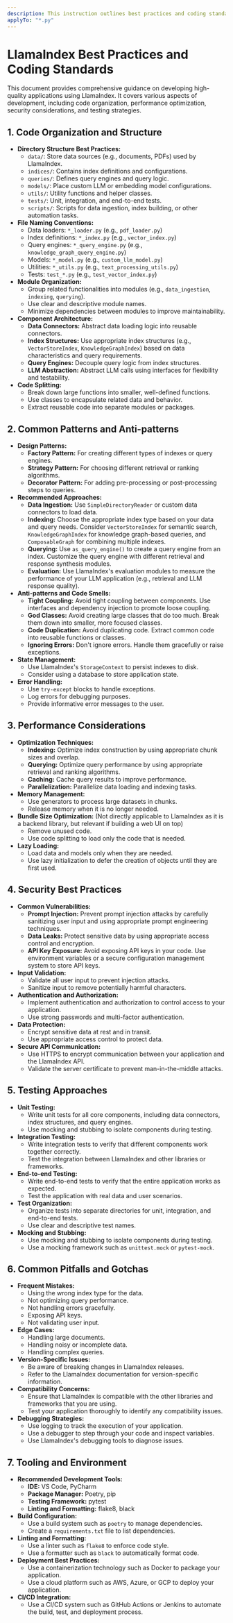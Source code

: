 ```yaml
---
description: This instruction outlines best practices and coding standards for developing with LlamaIndex, covering code organization, performance, security, testing, and common pitfalls. It aims to ensure maintainable, efficient, and secure LlamaIndex applications.
applyTo: "*.py"
---
```

# LlamaIndex Best Practices and Coding Standards

This document provides comprehensive guidance on developing high-quality applications using LlamaIndex. It covers various aspects of development, including code organization, performance optimization, security considerations, and testing strategies.

## 1. Code Organization and Structure

*   **Directory Structure Best Practices:**
    *   `data/`: Store data sources (e.g., documents, PDFs) used by LlamaIndex.
    *   `indices/`: Contains index definitions and configurations.
    *   `queries/`: Defines query engines and query logic.
    *   `models/`: Place custom LLM or embedding model configurations.
    *   `utils/`: Utility functions and helper classes.
    *   `tests/`: Unit, integration, and end-to-end tests.
    *   `scripts/`: Scripts for data ingestion, index building, or other automation tasks.
*   **File Naming Conventions:**
    *   Data loaders: `*_loader.py` (e.g., `pdf_loader.py`)
    *   Index definitions: `*_index.py` (e.g., `vector_index.py`)
    *   Query engines: `*_query_engine.py` (e.g., `knowledge_graph_query_engine.py`)
    *   Models: `*_model.py` (e.g., `custom_llm_model.py`)
    *   Utilities: `*_utils.py` (e.g., `text_processing_utils.py`)
    *   Tests: `test_*.py` (e.g., `test_vector_index.py`)
*   **Module Organization:**
    *   Group related functionalities into modules (e.g., `data_ingestion`, `indexing`, `querying`).
    *   Use clear and descriptive module names.
    *   Minimize dependencies between modules to improve maintainability.
*   **Component Architecture:**
    *   **Data Connectors:** Abstract data loading logic into reusable connectors.
    *   **Index Structures:** Use appropriate index structures (e.g., `VectorStoreIndex`, `KnowledgeGraphIndex`) based on data characteristics and query requirements.
    *   **Query Engines:** Decouple query logic from index structures.
    *   **LLM Abstraction:** Abstract LLM calls using interfaces for flexibility and testability.
*   **Code Splitting:**
    *   Break down large functions into smaller, well-defined functions.
    *   Use classes to encapsulate related data and behavior.
    *   Extract reusable code into separate modules or packages.

## 2. Common Patterns and Anti-patterns

*   **Design Patterns:**
    *   **Factory Pattern:** For creating different types of indexes or query engines.
    *   **Strategy Pattern:** For choosing different retrieval or ranking algorithms.
    *   **Decorator Pattern:** For adding pre-processing or post-processing steps to queries.
*   **Recommended Approaches:**
    *   **Data Ingestion:** Use `SimpleDirectoryReader` or custom data connectors to load data.
    *   **Indexing:** Choose the appropriate index type based on your data and query needs. Consider `VectorStoreIndex` for semantic search, `KnowledgeGraphIndex` for knowledge graph-based queries, and `ComposableGraph` for combining multiple indexes.
    *   **Querying:** Use `as_query_engine()` to create a query engine from an index. Customize the query engine with different retrieval and response synthesis modules.
    *   **Evaluation:** Use LlamaIndex's evaluation modules to measure the performance of your LLM application (e.g., retrieval and LLM response quality).
*   **Anti-patterns and Code Smells:**
    *   **Tight Coupling:** Avoid tight coupling between components. Use interfaces and dependency injection to promote loose coupling.
    *   **God Classes:** Avoid creating large classes that do too much. Break them down into smaller, more focused classes.
    *   **Code Duplication:** Avoid duplicating code. Extract common code into reusable functions or classes.
    *   **Ignoring Errors:** Don't ignore errors. Handle them gracefully or raise exceptions.
*   **State Management:**
    *   Use LlamaIndex's `StorageContext` to persist indexes to disk.
    *   Consider using a database to store application state.
*   **Error Handling:**
    *   Use `try-except` blocks to handle exceptions.
    *   Log errors for debugging purposes.
    *   Provide informative error messages to the user.

## 3. Performance Considerations

*   **Optimization Techniques:**
    *   **Indexing:** Optimize index construction by using appropriate chunk sizes and overlap.
    *   **Querying:** Optimize query performance by using appropriate retrieval and ranking algorithms.
    *   **Caching:** Cache query results to improve performance.
    *   **Parallelization:** Parallelize data loading and indexing tasks.
*   **Memory Management:**
    *   Use generators to process large datasets in chunks.
    *   Release memory when it is no longer needed.
*   **Bundle Size Optimization:** (Not directly applicable to LlamaIndex as it is a backend library, but relevant if building a web UI on top)
    *   Remove unused code.
    *   Use code splitting to load only the code that is needed.
*   **Lazy Loading:**
    *   Load data and models only when they are needed.
    *   Use lazy initialization to defer the creation of objects until they are first used.

## 4. Security Best Practices

*   **Common Vulnerabilities:**
    *   **Prompt Injection:** Prevent prompt injection attacks by carefully sanitizing user input and using appropriate prompt engineering techniques.
    *   **Data Leaks:** Protect sensitive data by using appropriate access control and encryption.
    *   **API Key Exposure:** Avoid exposing API keys in your code. Use environment variables or a secure configuration management system to store API keys.
*   **Input Validation:**
    *   Validate all user input to prevent injection attacks.
    *   Sanitize input to remove potentially harmful characters.
*   **Authentication and Authorization:**
    *   Implement authentication and authorization to control access to your application.
    *   Use strong passwords and multi-factor authentication.
*   **Data Protection:**
    *   Encrypt sensitive data at rest and in transit.
    *   Use appropriate access control to protect data.
*   **Secure API Communication:**
    *   Use HTTPS to encrypt communication between your application and the LlamaIndex API.
    *   Validate the server certificate to prevent man-in-the-middle attacks.

## 5. Testing Approaches

*   **Unit Testing:**
    *   Write unit tests for all core components, including data connectors, index structures, and query engines.
    *   Use mocking and stubbing to isolate components during testing.
*   **Integration Testing:**
    *   Write integration tests to verify that different components work together correctly.
    *   Test the integration between LlamaIndex and other libraries or frameworks.
*   **End-to-end Testing:**
    *   Write end-to-end tests to verify that the entire application works as expected.
    *   Test the application with real data and user scenarios.
*   **Test Organization:**
    *   Organize tests into separate directories for unit, integration, and end-to-end tests.
    *   Use clear and descriptive test names.
*   **Mocking and Stubbing:**
    *   Use mocking and stubbing to isolate components during testing.
    *   Use a mocking framework such as `unittest.mock` or `pytest-mock`.

## 6. Common Pitfalls and Gotchas

*   **Frequent Mistakes:**
    *   Using the wrong index type for the data.
    *   Not optimizing query performance.
    *   Not handling errors gracefully.
    *   Exposing API keys.
    *   Not validating user input.
*   **Edge Cases:**
    *   Handling large documents.
    *   Handling noisy or incomplete data.
    *   Handling complex queries.
*   **Version-Specific Issues:**
    *   Be aware of breaking changes in LlamaIndex releases.
    *   Refer to the LlamaIndex documentation for version-specific information.
*   **Compatibility Concerns:**
    *   Ensure that LlamaIndex is compatible with the other libraries and frameworks that you are using.
    *   Test your application thoroughly to identify any compatibility issues.
*   **Debugging Strategies:**
    *   Use logging to track the execution of your application.
    *   Use a debugger to step through your code and inspect variables.
    *   Use LlamaIndex's debugging tools to diagnose issues.

## 7. Tooling and Environment

*   **Recommended Development Tools:**
    *   **IDE:** VS Code, PyCharm
    *   **Package Manager:** Poetry, pip
    *   **Testing Framework:** pytest
    *   **Linting and Formatting:** flake8, black
*   **Build Configuration:**
    *   Use a build system such as `poetry` to manage dependencies.
    *   Create a `requirements.txt` file to list dependencies.
*   **Linting and Formatting:**
    *   Use a linter such as `flake8` to enforce code style.
    *   Use a formatter such as `black` to automatically format code.
*   **Deployment Best Practices:**
    *   Use a containerization technology such as Docker to package your application.
    *   Use a cloud platform such as AWS, Azure, or GCP to deploy your application.
*   **CI/CD Integration:**
    *   Use a CI/CD system such as GitHub Actions or Jenkins to automate the build, test, and deployment process.